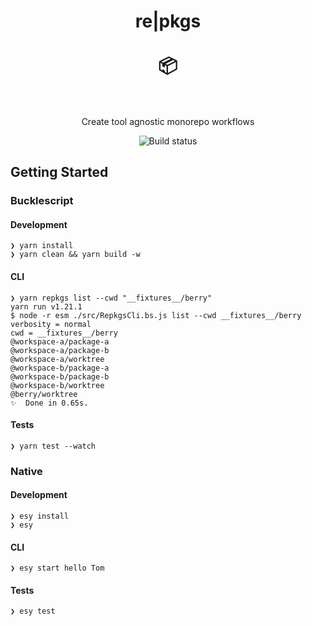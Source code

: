 <h1 align="center" border="none">
  re|pkgs
  <br/>
  <br/>
  📦
  <br/>
  <br/>
</h1>

<p align="center">
  Create tool agnostic monorepo workflows
</p>

<p align="center">
  <img alt="Build status" src="https://github.com/shanewilson/repkgs/workflows/CI/badge.svg">
</p>

## Getting Started

### Bucklescript

#### Development

```
❯ yarn install
❯ yarn clean && yarn build -w
```

#### CLI

```
❯ yarn repkgs list --cwd "__fixtures__/berry"
yarn run v1.21.1
$ node -r esm ./src/RepkgsCli.bs.js list --cwd __fixtures__/berry
verbosity = normal
cwd = __fixtures__/berry
@workspace-a/package-a
@workspace-a/package-b
@workspace-a/worktree
@workspace-b/package-a
@workspace-b/package-b
@workspace-b/worktree
@berry/worktree
✨  Done in 0.65s.
```

#### Tests

```
❯ yarn test --watch
```

### Native

#### Development

```
❯ esy install
❯ esy
```

#### CLI

```
❯ esy start hello Tom
```

#### Tests

```
❯ esy test
```